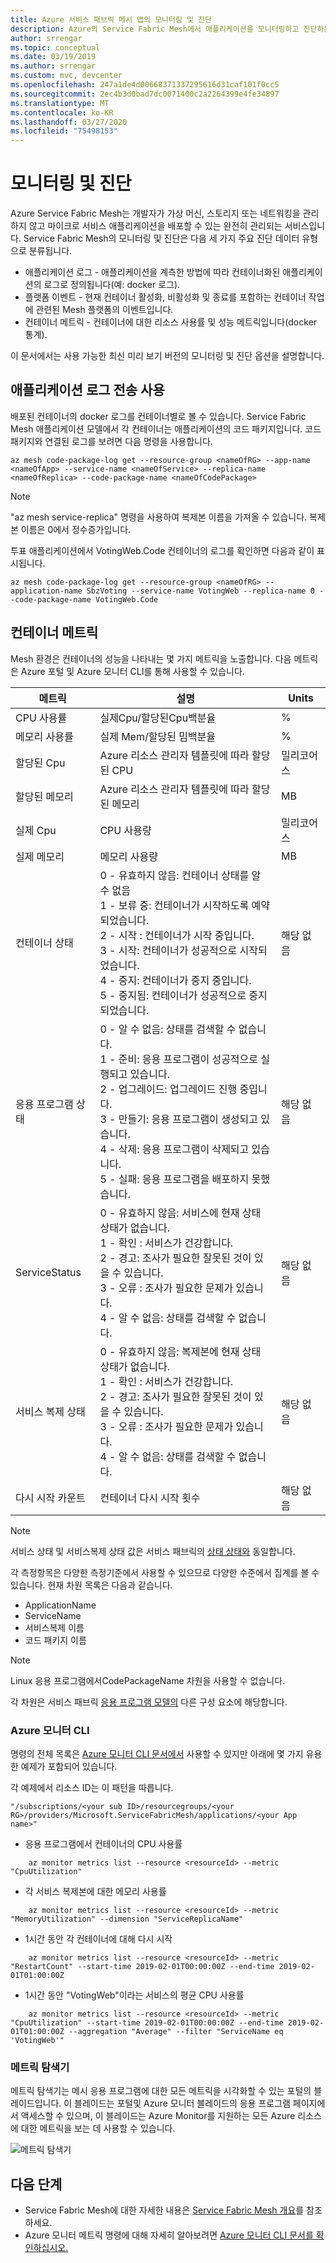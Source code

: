```yaml
---
title: Azure 서비스 패브릭 메시 앱의 모니터링 및 진단
description: Azure의 Service Fabric Mesh에서 애플리케이션을 모니터링하고 진단하는 방법을 알아봅니다.
author: srrengar
ms.topic: conceptual
ms.date: 03/19/2019
ms.author: srrengar
ms.custom: mvc, devcenter
ms.openlocfilehash: 247a1de4d00668371337295616d31caf101f0cc5
ms.sourcegitcommit: 2ec4b3d0bad7dc0071400c2a2264399e4fe34897
ms.translationtype: MT
ms.contentlocale: ko-KR
ms.lasthandoff: 03/27/2020
ms.locfileid: "75498153"
---
```

# <a name="monitoring-and-diagnostics"></a>모니터링 및 진단
Azure Service Fabric Mesh는 개발자가 가상 머신, 스토리지 또는 네트워킹을 관리하지 않고 마이크로 서비스 애플리케이션을 배포할 수 있는 완전히 관리되는 서비스입니다. Service Fabric Mesh의 모니터링 및 진단은 다음 세 가지 주요 진단 데이터 유형으로 분류됩니다.

- 애플리케이션 로그 - 애플리케이션을 계측한 방법에 따라 컨테이너화된 애플리케이션의 로그로 정의됩니다(예: docker 로그).
- 플랫폼 이벤트 - 현재 컨테이너 활성화, 비활성화 및 종료를 포함하는 컨테이너 작업에 관련된 Mesh 플랫폼의 이벤트입니다.
- 컨테이너 메트릭 - 컨테이너에 대한 리소스 사용률 및 성능 메트릭입니다(docker 통계).

이 문서에서는 사용 가능한 최신 미리 보기 버전의 모니터링 및 진단 옵션을 설명합니다.

## <a name="application-logs"></a>애플리케이션 로그 전송 사용

배포된 컨테이너의 docker 로그를 컨테이너별로 볼 수 있습니다. Service Fabric Mesh 애플리케이션 모델에서 각 컨테이너는 애플리케이션의 코드 패키지입니다. 코드 패키지와 연결된 로그를 보려면 다음 명령을 사용합니다.

```cli
az mesh code-package-log get --resource-group <nameOfRG> --app-name <nameOfApp> --service-name <nameOfService> --replica-name <nameOfReplica> --code-package-name <nameOfCodePackage>
```

> [!NOTE]
> "az mesh service-replica" 명령을 사용하여 복제본 이름을 가져올 수 있습니다. 복제본 이름은 0에서 정수증가입니다.

투표 애플리케이션에서 VotingWeb.Code 컨테이너의 로그를 확인하면 다음과 같이 표시됩니다.

```cli
az mesh code-package-log get --resource-group <nameOfRG> --application-name SbzVoting --service-name VotingWeb --replica-name 0 --code-package-name VotingWeb.Code
```

## <a name="container-metrics"></a>컨테이너 메트릭 

Mesh 환경은 컨테이너의 성능을 나타내는 몇 가지 메트릭을 노출합니다. 다음 메트릭은 Azure 포털 및 Azure 모니터 CLI를 통해 사용할 수 있습니다.

| 메트릭 | 설명 | Units|
|----|----|----|
| CPU 사용률 | 실제Cpu/할당된Cpu백분율 | % |
| 메모리 사용률 | 실제 Mem/할당된 밈백분율 | % |
| 할당된 Cpu | Azure 리소스 관리자 템플릿에 따라 할당된 CPU | 밀리코어스 |
| 할당된 메모리 | Azure 리소스 관리자 템플릿에 따라 할당된 메모리 | MB |
| 실제 Cpu | CPU 사용량 | 밀리코어스 |
| 실제 메모리 | 메모리 사용량 | MB |
| 컨테이너 상태 | 0 - 유효하지 않음: 컨테이너 상태를 알 수 없음 <br> 1 - 보류 중: 컨테이너가 시작하도록 예약되었습니다. <br> 2 - 시작 : 컨테이너가 시작 중입니다. <br> 3 - 시작: 컨테이너가 성공적으로 시작되었습니다. <br> 4 - 중지: 컨테이너가 중지 중입니다. <br> 5 - 중지됨: 컨테이너가 성공적으로 중지되었습니다. | 해당 없음 |
| 응용 프로그램 상태 | 0 - 알 수 없음: 상태를 검색할 수 없습니다. <br> 1 - 준비: 응용 프로그램이 성공적으로 실행되고 있습니다. <br> 2 - 업그레이드: 업그레이드 진행 중입니다. <br> 3 - 만들기: 응용 프로그램이 생성되고 있습니다. <br> 4 - 삭제: 응용 프로그램이 삭제되고 있습니다. <br> 5 - 실패: 응용 프로그램을 배포하지 못했습니다. | 해당 없음 |
| ServiceStatus | 0 - 유효하지 않음: 서비스에 현재 상태 상태가 없습니다. <br> 1 - 확인 : 서비스가 건강합니다.  <br> 2 - 경고: 조사가 필요한 잘못된 것이 있을 수 있습니다. <br> 3 - 오류 : 조사가 필요한 문제가 있습니다. <br> 4 - 알 수 없음: 상태를 검색할 수 없습니다. | 해당 없음 |
| 서비스 복제 상태 | 0 - 유효하지 않음: 복제본에 현재 상태 상태가 없습니다. <br> 1 - 확인 : 서비스가 건강합니다.  <br> 2 - 경고: 조사가 필요한 잘못된 것이 있을 수 있습니다. <br> 3 - 오류 : 조사가 필요한 문제가 있습니다. <br> 4 - 알 수 없음: 상태를 검색할 수 없습니다. | 해당 없음 | 
| 다시 시작 카운트 | 컨테이너 다시 시작 횟수 | 해당 없음 |

> [!NOTE]
> 서비스 상태 및 서비스복제 상태 값은 서비스 패브릭의 [상태 상태와](https://docs.microsoft.com/dotnet/api/system.fabric.health.healthstate?view=azure-dotnet) 동일합니다. 

각 측정항목은 다양한 측정기준에서 사용할 수 있으므로 다양한 수준에서 집계를 볼 수 있습니다. 현재 차원 목록은 다음과 같습니다.

* ApplicationName
* ServiceName
* 서비스복제 이름
* 코드 패키지 이름

> [!NOTE]
> Linux 응용 프로그램에서CodePackageName 차원을 사용할 수 없습니다. 

각 차원은 서비스 패브릭 [응용 프로그램 모델의](service-fabric-mesh-service-fabric-resources.md#applications-and-services) 다른 구성 요소에 해당합니다.

### <a name="azure-monitor-cli"></a>Azure 모니터 CLI

명령의 전체 목록은 [Azure 모니터 CLI 문서에서](https://docs.microsoft.com/cli/azure/monitor/metrics?view=azure-cli-latest#az-monitor-metrics-list) 사용할 수 있지만 아래에 몇 가지 유용한 예제가 포함되어 있습니다. 

각 예제에서 리소스 ID는 이 패턴을 따릅니다.

`"/subscriptions/<your sub ID>/resourcegroups/<your RG>/providers/Microsoft.ServiceFabricMesh/applications/<your App name>"`


* 응용 프로그램에서 컨테이너의 CPU 사용률

```cli
    az monitor metrics list --resource <resourceId> --metric "CpuUtilization"
```
* 각 서비스 복제본에 대한 메모리 사용률
```cli
    az monitor metrics list --resource <resourceId> --metric "MemoryUtilization" --dimension "ServiceReplicaName"
``` 

* 1시간 동안 각 컨테이너에 대해 다시 시작 
```cli
    az monitor metrics list --resource <resourceId> --metric "RestartCount" --start-time 2019-02-01T00:00:00Z --end-time 2019-02-01T01:00:00Z
``` 

* 1시간 동안 "VotingWeb"이라는 서비스의 평균 CPU 사용률
```cli
    az monitor metrics list --resource <resourceId> --metric "CpuUtilization" --start-time 2019-02-01T00:00:00Z --end-time 2019-02-01T01:00:00Z --aggregation "Average" --filter "ServiceName eq 'VotingWeb'"
``` 

### <a name="metrics-explorer"></a>메트릭 탐색기

메트릭 탐색기는 메시 응용 프로그램에 대한 모든 메트릭을 시각화할 수 있는 포털의 블레이드입니다. 이 블레이드는 포털및 Azure 모니터 블레이드의 응용 프로그램 페이지에서 액세스할 수 있으며, 이 블레이드는 Azure Monitor를 지원하는 모든 Azure 리소스에 대한 메트릭을 보는 데 사용할 수 있습니다. 

![메트릭 탐색기](./media/service-fabric-mesh-monitoring-diagnostics/metricsexplorer.png)


<!--
### Container Insights

In addition to the metrics explorer, we also have a dashboard available out of the box that shows sample metrics over time under the Insights blade in the application's page in the portal. 

![Container Insights](./media/service-fabric-mesh-monitoring-diagnostics/containerinsights.png)
-->

## <a name="next-steps"></a>다음 단계
* Service Fabric Mesh에 대한 자세한 내용은 [Service Fabric Mesh 개요](service-fabric-mesh-overview.md)를 참조하세요.
* Azure 모니터 메트릭 명령에 대해 자세히 알아보려면 [Azure 모니터 CLI 문서를 확인하십시오.](https://docs.microsoft.com/cli/azure/monitor/metrics?view=azure-cli-latest#az-monitor-metrics-list)
